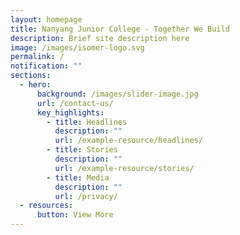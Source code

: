 ```yaml
---
layout: homepage
title: Nanyang Junior College - Together We Build
description: Brief site description here
image: /images/isomer-logo.svg
permalink: /
notification: ""
sections:
  - hero:
      background: /images/slider-image.jpg
      url: /contact-us/
      key_highlights:
        - title: Headlines
          description: ""
          url: /example-resource/headlines/
        - title: Stories
          description: ""
          url: /example-resource/stories/
        - title: Media
          description: ""
          url: /privacy/
  - resources:
      button: View More
---
```

